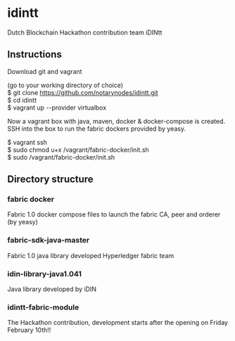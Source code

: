 # idintt
Dutch Blockchain Hackathon contribution team iDINtt

## Instructions
Download git and vagrant

(go to your working directory of choice)  
$ git clone https://github.com/notarynodes/idintt.git  
$ cd idintt  
$ vagrant up --provider virtualbox  

Now a vagrant box with java, maven, docker & docker-compose is created.  
SSH into the box to run the fabric dockers provided by yeasy.  

$ vagrant ssh  
$ sudo chmod u+x /vagrant/fabric-docker/init.sh  
$ sudo /vagrant/fabric-docker/init.sh  

## Directory structure

### fabric docker
Fabric 1.0 docker compose files to launch the fabric CA, peer and orderer (by yeasy)

### fabric-sdk-java-master
Fabric 1.0 java library developed Hyperledger fabric team

### idin-library-java1.041
Java library developed by iDIN

### idintt-fabric-module
The Hackathon contribution, development starts after the opening on Friday February 10th!!
